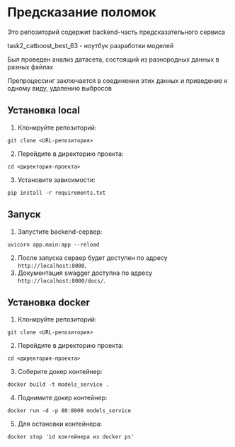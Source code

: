 # Предсказание поломок

Это репозиторий содержит backend-часть предсказательного сервиса

task2_catboost_best_63 - ноутбук разработки моделей

Был проведен анализ датасета, состоящий из разнородных данных в разных файлах

Препроцессинг заключается в соединении этих данных и приведение к одному виду, удалению выбросов


## Установка local

1. Клонируйте репозиторий:

```shell
git clone <URL-репозитория>
```

2. Перейдите в директорию проекта:

```shell
cd <директория-проекта>
```

3. Установите зависимости:

```shell
pip install -r requirements.txt
```

## Запуск

1. Запустите backend-сервер:

```shell
uvicorn app.main:app --reload
```

2. После запуска сервер будет доступен по адресу `http://localhost:8000`.
3. Документация swagger доступна по адресу `http://localhost:8000/docs/`.


## Установка docker

1. Клонируйте репозиторий:

```shell
git clone <URL-репозитория>
```

2. Перейдите в директорию проекта:

```shell
cd <директория-проекта>
```

3. Соберите докер контейнер:
```shell
docker build -t models_service .
```

4. Поднимите докер контейнер:
```shell
docker run -d -p 80:8000 models_service
```

5. Для остановки контейнера:
```shell
docker stop 'id контейнера из docker ps'
```

